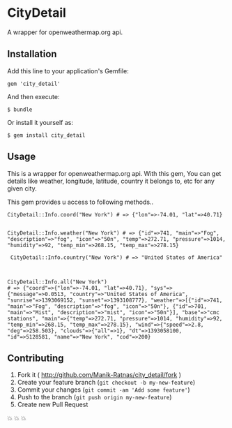 # CityDetail

A wrapper for openweathermap.org api.

## Installation

Add this line to your application's Gemfile:

    gem 'city_detail'

And then execute:

    $ bundle

Or install it yourself as:

    $ gem install city_detail

## Usage

This is a wrapper for openweathermap.org api. With this gem, You can get details like weather, longitude, latitude, country it belongs to, etc for any given city. 


 This gem provides u access to following methods..


	CityDetail::Info.coord("New York") # => {"lon"=>-74.01, "lat"=>40.71}


    CityDetail::Info.weather("New York") # => {"id"=>741, "main"=>"Fog", "description"=>"fog", "icon"=>"50n", "temp"=>272.71, "pressure"=>1014, "humidity"=>92, "temp_min"=>268.15, "temp_max"=>278.15}

     CityDetail::Info.country("New York") # => "United States of America"



	CityDetail::Info.all("New York") 
    # => {"coord"=>{"lon"=>-74.01, "lat"=>40.71}, "sys"=>{"message"=>0.0513, "country"=>"United States of America", "sunrise"=>1393069152, "sunset"=>1393108777}, "weather"=>[{"id"=>741, "main"=>"Fog", "description"=>"fog", "icon"=>"50n"}, {"id"=>701, "main"=>"Mist", "description"=>"mist", "icon"=>"50n"}], "base"=>"cmc stations", "main"=>{"temp"=>272.71, "pressure"=>1014, "humidity"=>92, "temp_min"=>268.15, "temp_max"=>278.15}, "wind"=>{"speed"=>2.8, "deg"=>258.503}, "clouds"=>{"all"=>1}, "dt"=>1393058100, "id"=>5128581, "name"=>"New York", "cod"=>200}


## Contributing

1. Fork it ( http://github.com/Manik-Ratnas/city_detail/fork )
2. Create your feature branch (`git checkout -b my-new-feature`)
3. Commit your changes (`git commit -am 'Add some feature'`)
4. Push to the branch (`git push origin my-new-feature`)
5. Create new Pull Request

:collision: :collision: :collision:
